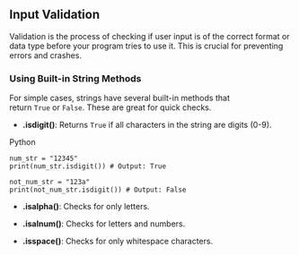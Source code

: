 ## Input Validation
Validation is the process of checking if user input is of the correct format or data type before your program tries to use it. This is crucial for preventing errors and crashes.

### Using Built-in String Methods

For simple cases, strings have several built-in methods that return `True` or `False`. These are great for quick checks.

- **.isdigit()**: Returns `True` if all characters in the string are digits (0-9).

Python

```
num_str = "12345"
print(num_str.isdigit()) # Output: True

not_num_str = "123a"
print(not_num_str.isdigit()) # Output: False
```

- **.isalpha()**: Checks for only letters.

- **.isalnum()**: Checks for letters and numbers.

- **.isspace()**: Checks for only whitespace characters.